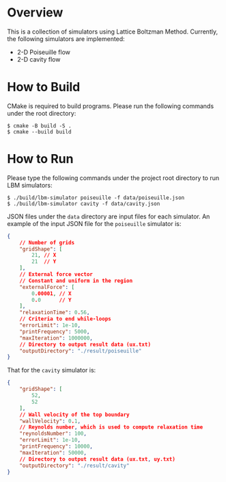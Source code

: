 # Overview

This is a collection of simulators using Lattice Boltzman Method. Currently, the following simulators are implemented:

- 2-D Poiseuille flow
- 2-D cavity flow

# How to Build

CMake is required to build programs. Please run the following commands under the root directory:

```terminal
$ cmake -B build -S .
$ cmake --build build
```

# How to Run

Please type the following commands under the project root directory to run LBM simulators:

```terminal
$ ./build/lbm-simulator poiseuille -f data/poiseuille.json
$ ./build/lbm-simulator cavity -f data/cavity.json
```

JSON files under the `data` directory are input files for each simulator.
An example of the input JSON file for the `poiseuille` simulator is:

```jsonc:./data/poiseuille.json
{
    // Number of grids
    "gridShape": [
        21, // X
        21  // Y
    ],
    // External force vector
    // Constant and uniform in the region
    "externalForce": [
        0.00001, // X
        0.0      // Y
    ],
    "relaxationTime": 0.56,
    // Criteria to end while-loops
    "errorLimit": 1e-10,
    "printFrequency": 5000,
    "maxIteration": 1000000,
    // Directory to output result data (ux.txt)
    "outputDirectory": "./result/poiseuille"
}
```

That for the `cavity` simulator is:

```jsonc:./data/cavity.json
{
    "gridShape": [
        52,
        52
    ],
    // Wall velocity of the top boundary
    "wallVelocity": 0.1,
    // Reynolds number, which is used to compute relaxation time
    "reynoldsNumber": 100,
    "errorLimit": 1e-10,
    "printFrequency": 10000,
    "maxIteration": 50000,
    // Directory to output result data (ux.txt, uy.txt)
    "outputDirectory": "./result/cavity"
}
```